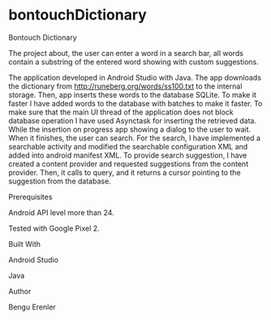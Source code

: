 # bontouchDictionary
Bontouch Dictionary

The project about, the user can enter a word in a search bar,  all words contain a substring of the entered word showing with custom suggestions.

The application developed in Android Studio with Java. The app downloads the dictionary from  http://runeberg.org/words/ss100.txt to the internal storage. Then, app inserts these words to the database SQLite. To make it faster I have added words to the database with batches to make it faster. To make sure that the main UI thread of the application does not block database operation I have used Asynctask for inserting the retrieved data. While the insertion on progress app showing a dialog to the user to wait. When it finishes, the user can search. For the search, I have implemented a searchable activity and modified the searchable configuration XML and added into android manifest XML. To provide search suggestion,  I have created a content provider and requested suggestions from the content provider. Then, it calls to query, and it returns a cursor pointing to the suggestion from the database. 


Prerequisites

Android API level more than 24. 

Tested with Google Pixel 2.


Built With

Android Studio

Java

Author

Bengu Erenler


